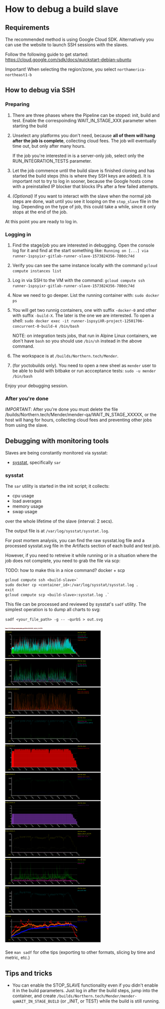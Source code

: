 How to debug a build slave
==========================

## Requirements

The recommended method is using Google Cloud SDK. Alternatively you can use
the website to launch SSH sessions with the slaves.

Follow the following guide to get started:
https://cloud.google.com/sdk/docs/quickstart-debian-ubuntu

Important! When selecting the region/zone, you select `northamerica-northeast1-b`

## How to debug via SSH

### Preparing

1. There are three phases where the Pipeline can be stoped: init, build and test.
   Enable the correspoinding WAIT_IN_STAGE_XXX parameter when starting the build

2. Unselect any platforms you don't need, because **all of them will hang after
   the job is complete**, collecting cloud fees. The job will eventually time
   out, but only after many hours.

   If the job you're interested in is a server-only job, select only the
   RUN_INTEGRATION_TESTS parameter.

3. Let the job commence until the build slave is finished cloning and has
   started the build steps (this is where they SSH keys are added). It is
   important not to try to log in sooner, because the Google hosts come with a
   preinstalled IP blocker that blocks IPs after a few failed attempts.

4. *(Optional)* If you want to interact with the slave when the normal job steps
   are done, wait until you see it looping on the `stop_slave` file in the
   log. Depending on the type of job, this could take a while, since it only
   stops at the end of the job.

At this point you are ready to log in.


### Logging in

1. Find the stage/job you are interested in debugging. Open the console
   log for it and find at the start something like:
   `Running on [...] via runner-1spsyixr-gitlab-runner-slave-1573824356-780dc74d`

2. Verify you can see the same instance locally with the command
   `gcloud compute instances list`

3. Log in via SSH to the VM with the command:
   `gcloud compute ssh runner-1spsyixr-gitlab-runner-slave-1573824356-780dc74d`

4. Now we need to go deeper. List the running container with:
   `sudo docker ps`

5. You will get two runnig containers, one with suffix `-docker-0` and other with
   suffix `-build-X`. The later is the one we are interested. To open a shell:
   `sudo docker exec -it runner-1spsyiXR-project-12501706-concurrent-0-build-4 /bin/bash`

   NOTE: on integration tests jobs, that run in Alpine Linux containers, we don't
   have `bash` so you should use `/bin/sh` instead in the above command.

6. The workspace is at `/builds/Northern.tech/Mender`.

7. (for yoctobuilds only). You need to open a new sheel as `mender` user
   to be able to build with bitbake or run accceptance tests:
   `sudo -u mender /bin/bash`

Enjoy your debugging session.


### After you're done

*IMPORTANT*: After you're done you must delete the file
/builds/Northern.tech/Mender/mender-qa/WAIT_IN_STAGE_XXXXX, or the host will hang for
hours, collecting cloud fees and preventing other jobs from using the slave.


## Debugging with monitoring tools
Slaves are being constantly monitored via sysstat:

- [sysstat](https://github.com/sysstat/sysstat), specifically `sar`


### sysstat
The `sar` utility is started in the init script; it collects:
- cpu usage
- load averages
- memory usage
- swap usage

over the whole lifetime of the slave (interval: 2 secs).

The output file is at `/var/log/sysstat/sysstat.log`.

For post mortem analysis, you can find the raw sysstat.log file
and a processed sysstat.svg file in the Artifacts section of
each build and test job.

However, if you need to retreive it while running or in a
situation where the job does not complete, you need to grab
the file via scp:

TODO: how to make this in a nice command? docker + scp
```
gcloud compute ssh <build-slave>`
sudo docker cp <container_id>:/var/log/sysstat/sysstat.log .
exit
gcloud compute scp <build-slave>:sysstat.log .`
```


This file can be processed and reviewed by sysstat's `sadf` utility. The simplest operation
is to dump all charts to svg:

`sadf <your_file_path> -g -- -qurbS > out.svg`

!['sar' output from a test run](images/sysstat-chart.png)

See `man sadf` for othe tips (exporting to other formats, slicing by time and metric, etc.)

## Tips and tricks

* You can enable the STOP_SLAVE functionality even if you didn't enable it in
  the build parameters. Just log in after the build steps, jump into the container,
  and create `/builds/Northern.tech/Mender/mender-qaWAIT_IN_STAGE_BUILD` (or _INIT,
  or TEST) while the build is still running.
